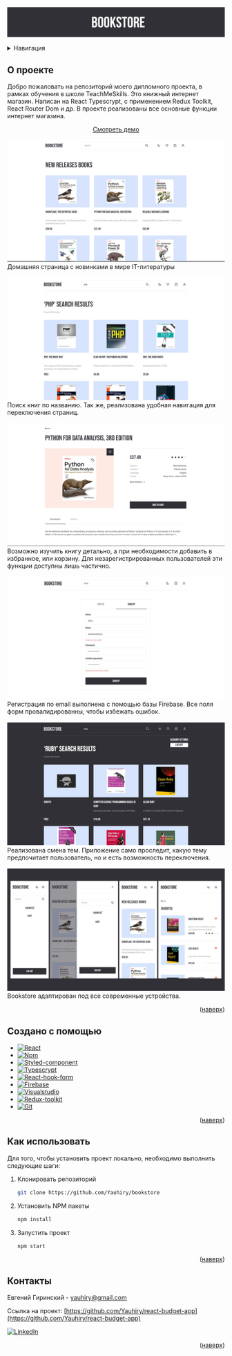 <a name="readme-top"></a>

<br />
<div align="center">
  <p align="center">
    <img src="images/logo.jpg" alt="logo">

  </p>
</div>

<details>
  <summary>Навигация</summary>
  <ol>
    <li><a href="#about-the-project">О проекте</a></li>
    <li><a href="#built-with">Примененные технологии</a></li>
    <li><a href="#usage">Как пользоваться</a></li>
    <li><a href="#contact">Контакты</a></li>
  </ol>
</details>

## <a id="about-the-project">О проекте</a>

<p>Добро пожаловать на репозиторий моего дипломного проекта, в рамках обучения в школе TeachMeSkills. Это книжный интернет магазин. Написан на React Typescrypt, с применением Redux Toolkit, React Router Dom и др. В проекте реализованы все основные функции интернет магазина.</p>
  <p align="center">
    <a href="https://yauhiry.github.io/bookstore/">Смотреть демо</a>
    <br>
  </p>
<img src="images/homepage.jpg" alt="logo">
Домашняя страница с новинками в мире IT-литературы

<br>
<br>
<img src="images/search.jpg" alt="logo">
Поиск книг по названию. Так же, реализована удобная навигация для переключения страниц.

<br>
<br>
<img src="images/details.jpg" alt="logo">
Возможно изучить книгу детально, а при необходимости добавить в избранное, или корзину. Для незарегистрированных пользователей эти функции доступны лишь частично.

<br>
<br>
<img src="images/sign-in.jpg" alt="logo">
Регистрация по email выполнена с помощью базы Firebase. Все поля форм провалидированны, чтобы избежать ошибок.

<br>
<br>
<img src="images/theme.jpg" alt="logo">
Реализована смена тем. Приложение само проследит, какую тему предпочитает пользователь, но и есть возможность переключения.

<br>
<br>
<img src="images/adaptive.jpg" alt="logo">
Bookstore адаптирован под все современные устройства.

<p align="right">(<a href="#readme-top">наверх</a>)</p>

## <a id="built-with">Создано c помощью</a>

- [![React][react.js]][react-url]
- [![Npm][npm.js]][npm-url]
- [![Styled-component][styled-component.com]][styled-component-url]
- [![Typescrypt][typescrypt.org]][typescrypt-url]
- [![React-hook-form][react-hook-form.com]][react-hook-form-url]
- [![Firebase][firebase.com]][firebase-url]
- [![Visualstudio][code.visualstudio.com]][code.visualstudio-url]
- [![Redux-toolkit][redux-toolkit.js.org]][redux-toolkit-url]
- [![Git][git-scm.com]][git-scm-url]

<p align="right">(<a href="#readme-top">наверх</a>)</p>

## <a id="usage">Как использовать</a>

Для того, чтобы установить проект локально, необходимо выполнить следующие шаги:

1. Клонировать репозиторий
   ```sh
   git clone https://github.com/Yauhiry/bookstore
   ```
2. Установить NPM пакеты
   ```sh
   npm install
   ```
3. Запустить проект
   ```sh
   npm start
   ```

<p align="right">(<a href="#readme-top">наверх</a>)</p>

## <a id="contact">Контакты</a>

Евгений Гиринский - yauhiry@gmail.com

Ссылка на проект: [https://github.com/Yauhiry/react-budget-app](https://github.com/Yauhiry/react-budget-app)

[![LinkedIn][linkedin-shield]][linkedin-url]

<p align="right">(<a href="#readme-top">наверх</a>)</p>

[linkedin-shield]: https://img.shields.io/badge/LinkedIn-0077B5?style=for-the-badge&logo=linkedin&logoColor=white
[linkedin-url]: https://www.linkedin.com/in/yauheni-hirynski-86b454262/
[product-screenshot]: images/budget-app.png
[npm.js]: https://img.shields.io/badge/npm-CB3837?style=for-the-badge&logo=npm&logoColor=white
[npm-url]: https://www.npmjs.com/
[react.js]: https://img.shields.io/badge/React-20232A?style=for-the-badge&logo=react&logoColor=61DAFB
[react-url]: https://reactjs.org/
[styled-component.com]: https://img.shields.io/badge/styled--components-DB7093?style=for-the-badge&logo=styled-components&logoColor=white
[styled-component-url]: https://styled-components.com/
[typescrypt.org]: https://img.shields.io/badge/TypeScript-007ACC?style=for-the-badge&logo=typescript&logoColor=white
[typescrypt-url]: https://www.typescriptlang.org/
[react-hook-form.com]: https://img.shields.io/badge/React%20Hook%20Form-%23EC5990.svg?style=for-the-badge&logo=reacthookform&logoColor=white
[react-hook-form-url]: https://react-hook-form.com/
[firebase.com]: https://img.shields.io/badge/firebase-ffca28?style=for-the-badge&logo=firebase&logoColor=black
[firebase-url]: https://firebase.google.com/
[code.visualstudio.com]: https://img.shields.io/badge/Visual_Studio_Code-0078D4?style=for-the-badge&logo=visual%20studio%20code&logoColor=white
[code.visualstudio-url]: https://code.visualstudio.com/
[redux-toolkit.js.org]: https://img.shields.io/badge/redux-%23593d88.svg?style=for-the-badge&logo=redux&logoColor=white
[redux-toolkit-url]: https://redux-toolkit.js.org/
[git-scm.com]: https://img.shields.io/badge/git-%23F05033.svg?style=for-the-badge&logo=git&logoColor=white
[git-scm-url]: https://git-scm.com/
